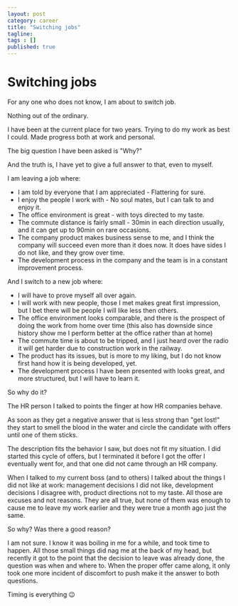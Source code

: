 ```yaml
---
layout: post 
category: career
title: "Switching jobs"
tagline: 
tags : [] 
published: true
---
```


# Switching jobs

For any one who does not know, I am about to switch job. 

Nothing out of the ordinary.

I have been at the current place for two years. 
Trying to do my work as best I could. Made progress both at work and personal.

The big question I have been asked is "Why?" 

And the truth is, I have yet to give a full answer to that, even to myself. 

I am leaving a job where: 

 - I am told by everyone that I am appreciated - Flattering for sure. 
 - I enjoy the people I work with - No soul mates, but I can talk to and enjoy it. 
 - The office environment is great - with toys directed to my taste. 
 - The commute distance is fairly small - 30min in each direction usually, and it can get up to 90min on rare occasions. 
 - The company product makes business sense to me, and I think the company will succeed even more than it does now. It does have sides I do not like, and they grow over time. 
 - The development process in the company and the team is in a constant improvement process. 

And I switch to a new job where:

 - I will have to prove myself all over again. 
 - I will work with new people, those I met makes great first impression, but I bet there will be people I will like less then others. 
 - The office environment looks comparable, and there is the prospect of doing the work from home over time (this also has downside since history show me I perform better at the office rather than at home) 
 - The commute time is about to be tripped, and I just heard over the radio it will get harder due to construction work in the railway. 
 - The product has its issues, but is more to my liking, but I do not know first hand how it is being developed, yet. 
 - The development process I have been presented with looks great, and more structured, but I will have to learn it. 

So why do it? 

The HR person I talked to points the finger at how HR companies behave. 

As soon as they get a negative answer that is less strong than "get lost!" they start to smell the blood in the water and circle the candidate with offers until one of them sticks. 

The description fits the behavior I saw, but does not fit my situation. I did started this cycle of offers, but I terminated it before I got the offer I eventually went for, and that one did not came through an HR company. 

When I talked to my current boss (and to others) I talked about the things I did not like at work: management decisions I did not like, development decisions I disagree with, product directions not to my taste. 
All those are excuses and not reasons. They are all true, but none of them was enough to cause me to leave my work earlier and they were true a month ago just the same. 


So why? Was there a good reason? 

I am not sure. I know it was boiling in me for a while, and took time to happen. All those small things did nag me at the back of my head, but recently it got to the point that the decision to leave was already done, the question was when and where to. When the proper offer came along, it only took one more incident of discomfort to push make it the answer to both questions. 

Timing is everything 😉